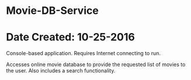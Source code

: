 # Movie-DB-Service
# Date Created: 10-25-2016

Console-based application. Requires Internet connecting to run. 

Accesses online movie database to provide the requested list of movies to the user. Also includes a search functionality. 
